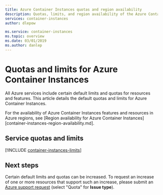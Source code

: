 ```yaml
---
title: Azure Container Instances quotas and region availability
description: Quotas, limits, and region availability of the Azure Container Instances service.
services: container-instances
author: dlepow

ms.service: container-instances
ms.topic: overview
ms.date: 03/01/2019
ms.author: danlep
---
```

# Quotas and limits for Azure Container Instances

All Azure services include certain default limits and quotas for resources and features. This article details the default quotas and limits for Azure Container Instances.

For the availability of Azure Container Instances features and resources in Azure regions, see [Region availability for Azure Container Instances][container-instances-region-availability.md].

## Service quotas and limits

[!INCLUDE [container-instances-limits](../../includes/container-instances-limits.md)]

## Next steps

Certain default limits and quotas can be increased. To request an increase of one or more resources that support such an increase, please submit an [Azure support request][azure-support] (select "Quota" for **Issue type**).

<!-- LINKS - External -->
[azure-support]: https://ms.portal.azure.com/#blade/Microsoft_Azure_Support/HelpAndSupportBlade/newsupportrequest

